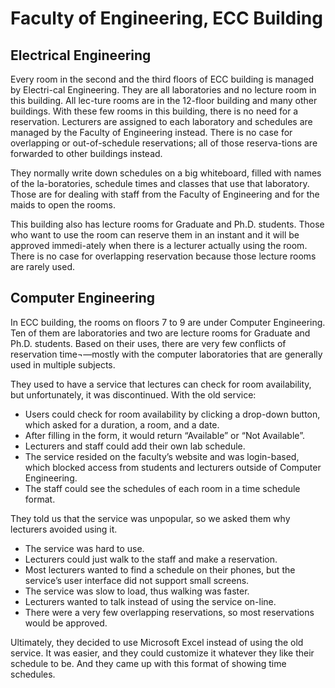 # Faculty of Engineering, ECC Building
## Electrical Engineering
Every room in the second and the third floors of ECC building is managed by Electri-cal Engineering. They are all laboratories and no lecture room in this building. All lec-ture rooms are in the 12-floor building and many other buildings. With these few rooms in this building, there is no need for a reservation. Lecturers are assigned to each laboratory and schedules are managed by the Faculty of Engineering instead. There is no case for overlapping or out-of-schedule reservations; all of those reserva-tions are forwarded to other buildings instead.

They normally write down schedules on a big whiteboard, filled with names of the la-boratories, schedule times and classes that use that laboratory. Those are for dealing with staff from the Faculty of Engineering and for the maids to open the rooms.

This building also has lecture rooms for Graduate and Ph.D. students. Those who want to use the room can reserve them in an instant and it will be approved immedi-ately when there is a lecturer actually using the room. There is no case for overlapping reservation because those lecture rooms are rarely used.

## Computer Engineering
In ECC building, the rooms on floors 7 to 9 are under Computer Engineering. Ten of them are laboratories and two are lecture rooms for Graduate and Ph.D. students. Based on their uses, there are very few conflicts of reservation time¬—mostly with the computer laboratories that are generally used in multiple subjects.

They used to have a service that lectures can check for room availability, but unfortunately, it was discontinued. With the old service:
-	Users could check for room availability by clicking a drop-down button, which asked for a duration, a room, and a date.
-	After filling in the form, it would return “Available” or “Not Available”.
-	Lecturers and staff could add their own lab schedule.
-	The service resided on the faculty’s website and was login-based, which blocked access from students and lecturers outside of Computer Engineering.
-	The staff could see the schedules of each room in a time schedule format.

They told us that the service was unpopular, so we asked them why lecturers avoided using it.
-	The service was hard to use.
-	Lecturers could just walk to the staff and make a reservation.
-	Most lecturers wanted to find a schedule on their phones, but the service’s user interface did not support small screens.
-	The service was slow to load, thus walking was faster.
-	Lecturers wanted to talk instead of using the service on-line.
-	There were a very few overlapping reservations, so most reservations would be approved.

Ultimately, they decided to use Microsoft Excel instead of using the old service. It was easier, and they could customize it whatever they like their schedule to be. And they came up with this format of showing time schedules.

